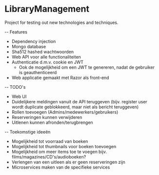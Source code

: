 # LibraryManagement
Project for testing out new technologies and techniques.

-- Features
- Dependency injection
- Mongo database
- Sha512 hashed wachtwoorden
- Web API voor alle functionaliteiten
- Authenticatie d.m.v. cookie en JWT
	- Ook de mogelijkheid om een JWT te genereren, nadat de gebruiker is geauthenticeerd
- Web applicatie gemaakt met Razor als front-end


-- TODO's
- Web UI
- Duidelijkere meldingen vanuit de API teruggeven (bijv. register user wordt duplicate geblokkeerd, maar niet als bericht teruggeven)
- Rollen toevoegen (Admins/medewerkers/gebruikers)
- Reserveringen kunnen verwijderen
- Uitlenen kunnen afronden/terugbrengen


-- Toekomstige ideeën
- Mogelijkheid tot voorraad van boeken
- Mogelijkheid tot thumbnails voor boeken toevoegen
- Mogelijkheid om meer items toe te voegen bijv. films/magazines/CD's/audioboeken?
- Verlengen van een uitleen als er geen reserveringen zijn
- Microservices maken van de specifieke services


